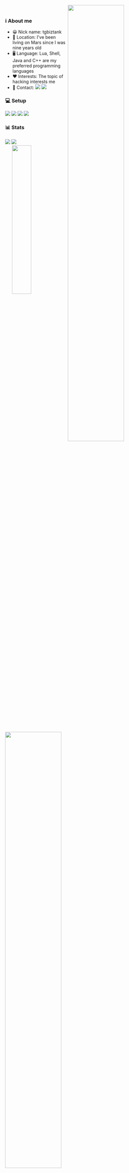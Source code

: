 <!-- Kha Banh Gif quay cuc cang -->
<a href="https://facebook.com/tgbiztank"><img align="right" src="https://d14eu5yur8w3te.cloudfront.net/api/v1/media/baseclub-media-uploads-production/42c19c32-4c74-4f40-bee6-20ce539b22f8.gif" width="60%"></a></br><h3>ℹ️ About me</h3>
<ul>
<!-- Infomation -->
<li>😀 Nick name: tgbiztank</li>
<li>📍 Location: I've been living on Mars since I was nine years old</li>
<li>🖥️ Language: Lua, Shell, Java and C++ are my preferred programming languages</li>
<li>❤️ Interests: The topic of hacking interests me</li>
<li>📇 Contact: 
<a href="https://facebook.com/tgbiztank"><img src="https://img.shields.io/badge/-Facebook-blue?style=flat-square&logo=Facebook&logoColor=white&link=https://facebook.com/tgbiztank"></a>
<a href="mailto:tgbiztank@gmail.com" ><img src="https://img.shields.io/badge/-Gmail-red?style=flat-square&logo=Gmail&logoColor=white&link=mailto:tgbiztank@gmail.com"></a></li>
</ul>
<!-- PC Setup -->
<h3>💻 Setup</h3>

<a href="https://archlinux.org/" target="_blank" rel="noopener"><img src="https://img.shields.io/badge/Arch-282a36?style=for-the-badge&logo=archlinux&logoColor=8f8f2"></a>
<a href="https://www.google.com/chrome/" target="_blank"><img src="https://img.shields.io/badge/Chrome-282a36?style=for-the-badge&logo=google-chrome&logoColor=f8f8f2"></a>
<a href="https://neovim.io/" target="_blank"><img src="https://img.shields.io/badge/Neovim-282a36?style=for-the-badge&logo=neovim&logoColor=50fa7b"></a>
<a href="https://git-scm.com/" target="_blank"><img src="https://img.shields.io/badge/Git-282a36?style=for-the-badge&logo=git&logoColor=ff5555"></a>
<!-- Stats -->
<h3>📊 Stats<h3>
<a href="https://github.com/tgbiztank"><img src="https://komarev.com/ghpvc/?username=tgbiztank&color=ff79c6"></a>
<a href="https://wakatime.com/@tgbiztank"><img src="https://wakatime.com/badge/user/7560b813-7116-473c-908c-e3a849fb6437.png"/></a>
<br>
<a href="https://wakatime.com/@tgbiztank"><img align="right" src="https://github-readme-stats.vercel.app/api/top-langs/?username=tgbiztank&layout=compact&theme=dracula" width="35%"></a>
<a href="https://github.com/tgbiztank"><img align="left" src="https://github-profile-summary-cards.vercel.app/api/cards/profile-details?username=tgbiztank&theme=dracula" width="60%"></a>

